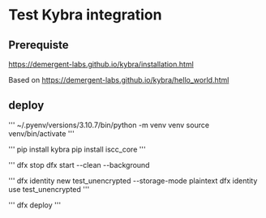 # Test Kybra integration 


## Prerequiste
https://demergent-labs.github.io/kybra/installation.html

Based on https://demergent-labs.github.io/kybra/hello_world.html

## deploy
'''
~/.pyenv/versions/3.10.7/bin/python -m venv venv
source venv/bin/activate
'''

'''
pip install kybra
pip install iscc_core
'''

'''
dfx stop
dfx start --clean --background

'''
dfx identity new test_unencrypted --storage-mode plaintext
dfx identity use test_unencrypted
'''

'''
dfx deploy
'''